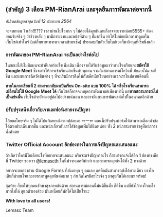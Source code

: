 ## (สำคัญ) 3 เดือน PM-RianArai และจุดยืนการพัฒนาต่อจากนี้

*อัปเดตข้อมูลล่าสุดวันที่  12 กันยายน 2564*

จะจบเทอม 1 แล้ว!!!??? เวลาผ่านไปไวมาก ๆ  ไม่ค่อยได้คุยกันเลยก็อาจจะยาวหน่อย5555+ ต้องยอมรับจริง ๆ ว่าช่วงหลัง ๆ มามีภาระงานและหน้าที่ต่าง ๆ ที่มากขึ้น ทำให้ไม่ค่อยมีเวลามาดูแลในเว็บไซต์เท่าไหร่ (แต่ก็พยายามจะหาเวลาเข้ามาเช็ค) ประกอบกับตัวเว็บไซต์เองก็มาถึงจุดที่เริ่มนิ่งแล้ว

### การพัฒนาของ PM-RianArai จะเป็นอย่างไรต่อไป
ในขณะนี้ยังไม่มีแผนจะทำฟีเจอร์อะไรเพิ่มเติม เนื่องจากได้รับข้อมูลมาว่าทางโรงเรียนจะ**สมัครใช้ Google Meet** ซึ่งจะทำให้การเข้าเรียนง่ายขึ้นกับทุกคน รวมถึงสถานการณ์โควิดที่ *มีแนวโน้ม* จะดีขึ้น และแผนการฉีดวัคซีนต่าง ๆ ที่จะเริ่มมีการฉีดให้กับเด็กนักเรียนอย่างพวกเราในปลายเดือนนี้ 

<span class="text-red-500">**หากในภาคเรียนที่ 2 สามารถกลับมาเปิดเรียน On-site แบบ 100% ได้ หรือโรงเรียนสามารถเปลี่ยนไปใช้ Google Meet ได้**</span> เว็บไซต์ก็อาจจะหยุดการพัฒนาแต่เพียงเท่านี้ แต่<span class="text-red-500">**หากสถานการณ์ไม่เป็นเช่นนั้น**</span> เว็บไซต์จะยังคงอยู่ต่อไปอย่างแน่นอน และอาจมีแผนการพัฒนาต่อไปในอนาคตอีกด้วย

### ปรับปรุงหน้าเกี่ยวกับเราและฟอร์มรายงานปัญหา
โอ้ยขอโทษจริง ๆ ไม่ได้ไปแก้เลยหลังจากปล่อยมา ㅠㅡㅠ ตอนนี้ปรับปรุงฟอร์มให้สามารถเลือกหัวข้อได้ตรงประเด็นมากขึ้น และหน้าเกี่ยวกับเราใส่ข้อมูลเพิ่มไปนิดหน่อย ทั้ง 2 หน้าสามารถเข้าดูที่หน้าการตั้งค่าเลย

### Twitter Official Account อีกช่องทางในการแจ้งปัญหาและเสนอแนะ
ถ้าเกิดว่าใครมีไอเดียอะไรที่อยากจะเสนอแนะ หรือจะแจ้งปัญหาอะไร ก็สามารถแจ้งได้อีก 1 ช่องทางคือที่ Twitter ของเรา [@lemascth](https://www.twitter.com/lemascth) ในนี้น่าจะแอคทีฟกว่า และสามารถคุยกันได้ทั้ง 2 ทางด้วย

อยากจะบอกว่าอ่าน Google Forms ที่ส่งมาทุก ๆ คนเลย แต่คือมันสามารถส่งได้ทางเดียว บางไอเดียก็น่าสนใจและอยากมาพูดคุยกันต่อมาก ๆ ถ้าเกิดใครมีอะไรเจ๋ง ๆ มาคุยกันได้เลยนะ พร้อม!

สุดท้าย ก็ขอให้ทุกคนรักษาสุขภาพกันด้วย สถานการณ์ตอนนี้มันดีขึ้นมั้ย ก็ดีขึ้น แต่ก็ยังไว้วางใจอะไรมากไม่ได้ ดูแลตัวเองด้วย มันเหนื่อยก็พักได้ไม่เป็นไรนะ

**With love to all users!**

Lemasc Team